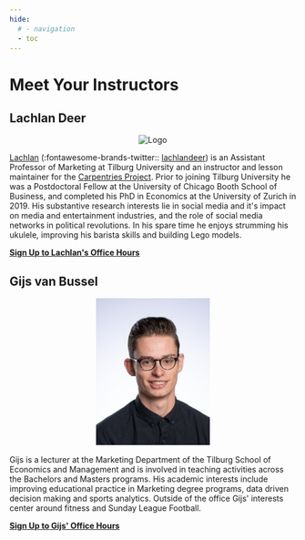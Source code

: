 ```yaml
---
hide:
  # - navigation
  - toc
---
```

# Meet Your Instructors

## Lachlan Deer

<p style="text-align:center;"><img src="https://avatars.githubusercontent.com/u/4036802?s=460&u=28455c51ead64893b186d597dc05167e19b5f5e5&v=4" alt="Logo" width = "200"></p>

[Lachlan](http://lachlandeer.github.io/)  (:fontawesome-brands-twitter:: [lachlandeer](https://twitter.com/lachlandeer?lang=en)) is an Assistant Professor of Marketing at Tilburg University and an instructor and lesson maintainer for the [Carpentries Project](https://carpentries.org/).
Prior to joining Tilburg University he was a Postdoctoral Fellow at the University of Chicago Booth School of Business, 
  and completed his PhD in Economics at the University of Zurich in 2019.
His substantive research interests lie in social media and it's impact on media and entertainment industries, and the role of social media networks in political revolutions.
In his spare time he enjoys strumming his ukulele, improving his barista skills and building Lego models.

[**Sign Up to Lachlan's Office Hours**][calendly-lachlan]

## Gijs van Bussel

<!-- http://127.0.0.1:8000/docs/assets/figs/gijs.jpg -->

<p style="text-align:center;"><img src="assets/figs/gijs.jpg" alt="Logo" width = "200"></p>

Gijs is a lecturer at the Marketing Department of the Tilburg School of Economics and Management and is involved in teaching activities across the Bachelors and Masters programs.
His academic interests include improving educational practice in Marketing degree programs, data driven decision making and sports analytics.
Outside of the office Gijs' interests center around fitness and Sunday League Football. 
<!-- 
Hendrik is a lecturer at the Tilburg School of Economics and Management and is involved in various teaching activities. 
His interests are aligned with the courses he teaches and coordinates, and the topics he supervises students in.
Those interests include general research methods, (social media) data analytics, and marketing strategy. 
His substantive interest are in access-based consumption, marketing in the sharing economy, and marketing and sustainability. 
[Let’s connect on LinkedIn!](https://www.linkedin.com/in/h-de-with/) -->

[**Sign Up to Gijs' Office Hours**][calendly-gijs]

[calendly-gijs]: TBA
[calendly-lachlan]: https://calendly.com/lachlan-deer/office-hours
